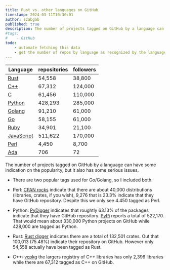 ```yaml
---
title: Rust vs. other languages on GitHub
timestamp: 2024-03-11T10:30:01
author: szabgab
published: true
description: The number of projects tagged on GitHub by a language can have some indication on the popularity, but it also has some serious issues.
#tags:
#    - GitHub
todo:
    - automate fetching this data
    - get the number of repos by language as recognized by the language analyzer of GitHub
---
```


| Language | repositories | followers |
| -------- | ------------ | --------- |
| [Rust](https://github.com/topics/rust)             |  54,558 |  38,800 |
| [C++](https://github.com/topics/cpp)               |  67,312 | 124,000 |
| [C](https://github.com/topics/c)                   |  61,456 | 110,000 |
| [Python](https://github.com/topics/python)         | 428,293 | 285,000 |
| [Golang](https://github.com/topics/golang)         |  91,210 |  61,000 |
| [Go](https://github.com/topics/golang)             |  58,155 |  61,000 |
| [Ruby](https://github.com/topics/ruby)             |  34,901 |  21,100 |
| [JavaScript](https://github.com/topics/javascript) | 511,622 | 170,000 |
| [Perl](https://github.com/topics/perl)             |   4,450 |   8,700 |
| [Ada](https://github.com/topics/ada)               |     706 |      72 |


The number of projects tagged on GitHub by a language can have some indication on the popularity, but it also has some serious issues.

* There are two popular tags used for Go/Golang, so I included both.

* Perl: [CPAN rocks](https://cpan.rocks/) indicate that there are about 40,000 distributions (libraries, crates, if you wish), 9,276  that is 23.3% indicate that they have GitHub repository.
Despite this we only see 4.450 tagged as Perl.

* Python: [PyDigger](https://pydigger.com/stats) indicates that roughtly 63.13% of the packages indicate that they have GitHub repository. [PyPi](https://pypi.org/) reports a total of 522,170. That would mean about 330,000 Python projects on GitHub while 428,000 are tagged as Python.

* Rust: [Rust digger](https://rust-digger.code-maven.com/) indicates there are a total of 132,501 crates. Out that 100,013 (75.48%) indicate their repository on GitHub. However only 54,558 actually have been tagged as Rust.

* C++: [vcpkg](https://vcpkg.io/en/packages.html) the largers registtry of C++ libraries has only 2,396 libraries while there are 67,312 tagged as C++ on GitHub.
